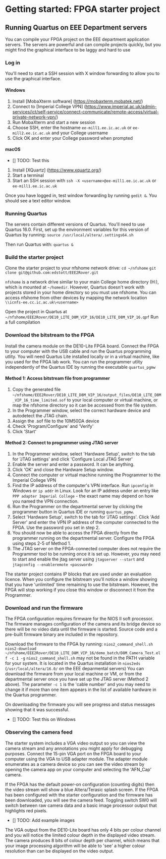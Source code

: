 # Getting started: FPGA starter project

  ## Running Quartus on EEE Department servers

  You can compile your FPGA project on the EEE department application servers. The servers are powerful and can compile projects quickly, but you might find the graphical interface to be laggy and hard to use
 
   ### Log in
    
  You'll need to start a SSH session with X window forwarding to allow you to use the graphical interface.
      
   #### Windows
        
  1. Install [MobaXterm software] (https://mobaxterm.mobatek.net/)
  2. Connect to [Imperial College VPN] (https://www.imperial.ac.uk/admin-services/ict/self-service/connect-communicate/remote-access/virtual-private-network-vpn/)
  3. Run MobaXterm and start a new session
  4. Choose SSH, enter the hostname `ee-mill1.ee.ic.ac.uk` or `ee-mill2.ee.ic.ac.uk` and your College username
  5. Click OK and enter your College password when prompted

   #### macOS
  - [] TODO: Test this
  1. Install [XQuartz] (https://www.xquartz.org/)
  2. Start a terminal
  3. Start an SSH session with `ssh -X <username>@ee-mill1.ee.ic.ac.uk` or `ee-mill1.ee.ic.ac.uk`

  Once you have logged in, test window forwarding by running `gedit &`. You should see a text editor window.
     
   ### Running Quartus

 The servers contain different versions of Quartus. You'll need to use Quartus 16.0. First, set up the environment variables for this version of Quartus by running:
 `source /usr/local/altera/.settings64.sh`

 Then run Quartus with:
 `quartus &`
     
   ### Build the starter project
   
 Clone the starter project to your nfshome network drive:
 `cd ~/nfshome`
 `git clone git@github.com:edstott/EEE2Rover.git`

 `nfshome` is a network drive similar to your main College home directory (H:), which is mounted at `~/homedir`. However, Quartus doesn't work with projects stored in your home directory so you must use nfshome. You can access nfshome from other devices by mapping the network location `\\icnfs-ee.cc.ic.ac.uk\<username>`

 Open the project in Quartus at `~/nfshome/EEE2Rover/DE10_LITE_D8M_VIP_16/DE10_LITE_D8M_VIP_16.qpf`
 Run a full compilation
    
  ### Download the bitstream to the FPGA
  
  Install the camera module on the DE10-Lite FPGA board. Connect the FPGA to your computer with the USB cable and run the Quartus programming utlity. You will need Quartus Lite installed locally or in a virtual machine, like you used for the FPGA lab work. You can run the programmer utlity independently of the Quartus IDE by running the executable `quartus_pgmw`

  #### Method 1: Access bitstream file from programmer
  1. Copy the generated file `~/nfshome/EEE2Rover/DE10_LITE_D8M_VIP_16/output_files/DE10_LITE_D8M_VIP_16_time_limited.sof` to your local computer or virtual machine, or map the nfshome directory so it can be accessed from the file system.
  2. In the Programmer window, select the correct hardware device and autodetect the JTAG chain.
  3. Assign the .sof file to the 10M50DA device
  4. Check 'Program/Configure' and 'Verify'
  5. Click 'Start'

  #### Method 2: Connect to programmer using JTAG server
  1. In the Programmer window, select 'Hardware Setup', switch to the tab for 'JTAG settings' and click 'Configure Local JTAG Server'
  2. Enable the server and enter a password. It can be anything.
  3. Click 'OK' and close the Hardware Setup window.
  4. Connect the computer or virtual machine running the Programmer to the Imperial College VPN
  5. Find the IP address of the computer's VPN interface. Run `ipconfig` in Windows or `ip addr` in Linux. Look for an IP address under an entry like `PPP adapter Imperial College` - the exact name may depend on how you named the VPN connection.
  6. Run the Programmer on the departmental server by clicking the programmer button in Quartus IDE or running `quartus_pgmw`.
  7. Select 'Hardware Setup', switch to the tab for 'JTAG settings'. Click 'Add Server' and enter the VPN IP address of the computer connected to the FPGA. Use the password you set in step 2.
  8. You should now be able to access the FPGA directly from the programmer running on the departmental server. Configure the FPGA using steps 2-5 of Method 1.
  9. The JTAG server on the FPGA-connected computer does not require the Programmer tool to be running once it is set up. However, you may need to start and enable the jtag server using `jtagserver --start` and `jtagconfig --enableremote <password>`

The starter project contains IP blocks that are used under an evaluation licence. When you configure the bitstream you'll notice a window showing that you have 'unlimited' time remaining to use the bitstream. However, the FPGA will stop working if you close this window or disconnect it from the Programmer.

  ### Download and run the firmware
  The FPGA configuration requires firmware for the NIOS II soft processor. The firmware manages configuration of the camera and its bridge device so there will be no video data until the firmware is started. Source code and a pre-built firmware binary are included in the repository.
  
  Download the firmware to the FPGA by running:
  `nios2_command_shell.sh nios2-download ~/nfshome/EEE2Rover/DE10_LITE_D8M_VIP_16/demo_batch/D8M_Camera_Test.elf -c 1 -g`
  `nios2_command_shell.sh` may not be found in the PATH variable for your system. It is located in the Quartus installation in `nios2eds` (`/usr/local/altera/16.0/` on the EEE deparmental servers)
  You can download the firmware from your local machine or VM, or from the departmental server once you have set up the JTAG server (Method 2 above). The parameter `-c 1` is the 'cable number' and you may need to change it if more than one item appears in the list of available hardware in the Quartus programmer.
  
  On downloading the firmware you will see progress and status messages showing that it was successful.
  
  - [] TODO: Test this on Windows
  
  ### Observing the camera feed
  The starter system includes a VGA video output so you can view the camera stream and any annotations you might apply for debugging purposes. Connect the 15-pin VGA port on the FPGA board to your computer using the VGA to USB adapter module. The adapter module enumerates as a camera device so you can see the video stream by opening the camera app on your computer and selecting the 'AFN_Cap' camera.
  
  If the FPGA has the default power-on configuration (counting digits) then the video stream will show a blue Altera/Terasic splash screen. If the FPGA has been configured with the starter configuration and the firmware has been downloaded, you will see the camera feed. Toggling switch SW0 will switch between raw camera data and a basic image processor output that highlights red pixels.
  
  - [] TODO: Add example images

The VGA output from the DE10-Lite board has only 4 bits per colour channel and you will notice the limited colour depth in the displayed video stream. The camera produces 8 bits of colour depth per channel, which means that your image processing algorithm will be able to 'see' a higher colour resolution than can be displayed on the video output.
  
  
  
  


    
    
